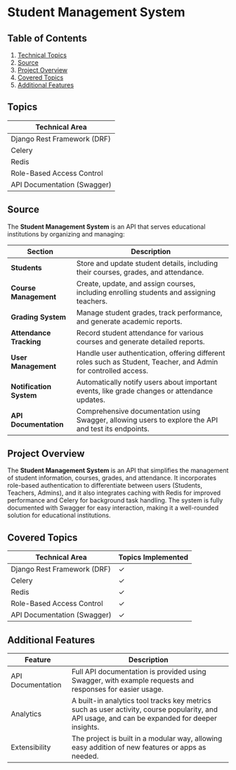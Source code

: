 # Student Management System

## Table of Contents
1. [Technical Topics](#topics)
2. [Source](#project-source)
3. [Project Overview](#project-description)
4. [Covered Topics](#used-topics)
5. [Additional Features](#bonus-tasks)

## Topics
| Technical Area |
|----------------|
| Django Rest Framework (DRF) |
| Celery |
| Redis |
| Role-Based Access Control |
| API Documentation (Swagger) |

## Source
The **Student Management System** is an API that serves educational institutions by organizing and managing:

| Section | Description |
|---------|-------------|
| **Students** | Store and update student details, including their courses, grades, and attendance. |
| **Course Management** | Create, update, and assign courses, including enrolling students and assigning teachers. |
| **Grading System** | Manage student grades, track performance, and generate academic reports. |
| **Attendance Tracking** | Record student attendance for various courses and generate detailed reports. |
| **User Management** | Handle user authentication, offering different roles such as Student, Teacher, and Admin for controlled access. |
| **Notification System** | Automatically notify users about important events, like grade changes or attendance updates. |
| **API Documentation** | Comprehensive documentation using Swagger, allowing users to explore the API and test its endpoints. |

## Project Overview
The **Student Management System** is an API that simplifies the management of student information, courses, grades, and attendance. It incorporates role-based authentication to differentiate between users (Students, Teachers, Admins), and it also integrates caching with Redis for improved performance and Celery for background task handling. The system is fully documented with Swagger for easy interaction, making it a well-rounded solution for educational institutions.

## Covered Topics
| Technical Area | Topics Implemented |
|----------------|--------------------|
| Django Rest Framework (DRF) | ✓ |
| Celery | ✓ |
| Redis | ✓ |
| Role-Based Access Control | ✓ |
| API Documentation (Swagger) | ✓ |

## Additional Features
| Feature | Description |
|---------|-------------|
| API Documentation | Full API documentation is provided using Swagger, with example requests and responses for easier usage. |
| Analytics | A built-in analytics tool tracks key metrics such as user activity, course popularity, and API usage, and can be expanded for deeper insights. |
| Extensibility | The project is built in a modular way, allowing easy addition of new features or apps as needed. |
